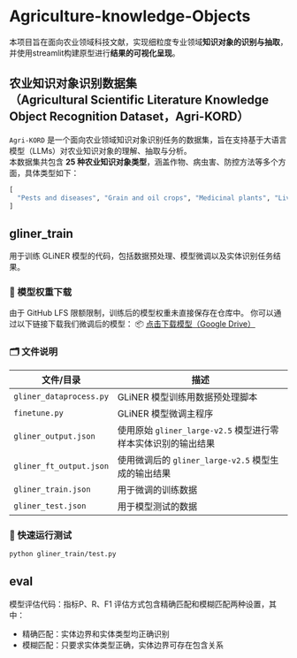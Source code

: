 # Agriculture-knowledge-Objects
本项目旨在面向农业领域科技文献，实现细粒度专业领域**知识对象的识别与抽取**，并使用streamlit构建原型进行**结果的可视化呈现**。
## 农业知识对象识别数据集<br>（Agricultural Scientific Literature Knowledge Object Recognition Dataset，Agri-KORD）
`Agri-KORD` 是一个面向农业领域知识对象识别任务的数据集，旨在支持基于大语言模型（LLMs）对农业知识对象的理解、抽取与分析。<br>
本数据集共包含 **25 种农业知识对象类型**，涵盖作物、病虫害、防控方法等多个方面，具体类型如下：
```python
[
  "Pests and diseases", "Grain and oil crops", "Medicinal plants", "Livestock and poultry diseases","Livestock and poultry", "Fruits and vegetables", "Agricultural production and operation entities", "Infected crop parts", "Soil type", "Agronomic techniques", "Fertilizer", "Physical control", "Feed additives","Flowers", "Phenological period", "Gas", "Chemical control", "Pesticide", "Tea","Agricultural control", "Veterinary drug", "Edible fungi", "Biological control", "Forage", "Aquatic animals"
]
```
## gliner_train
用于训练 GLiNER 模型的代码，包括数据预处理、模型微调以及实体识别任务结果。
### 🔗 模型权重下载

由于 GitHub LFS 限额限制，训练后的模型权重未直接保存在仓库中。
你可以通过以下链接下载我们微调后的模型：
📦 [点击下载模型（Google Drive）](https://drive.google.com/drive/folders/1OCNPxt-CbG2qnh3U5x3ZY8cRNti6KilU?usp=sharing)

### 🗂️ 文件说明
| 文件/目录 | 描述 |
|-----------|------|
| `gliner_dataprocess.py` | GLiNER 模型训练用数据预处理脚本 |
| `finetune.py`           | GLiNER 模型微调主程序 |
| `gliner_output.json`    | 使用原始 `gliner_large-v2.5` 模型进行零样本实体识别的输出结果 |
| `gliner_ft_output.json` | 使用微调后的 `gliner_large-v2.5` 模型生成的输出结果 |
| `gliner_train.json`     | 用于微调的训练数据 |
| `gliner_test.json`      | 用于模型测试的数据 |

### 🧪 快速运行测试
```bash
python gliner_train/test.py
```

## eval
模型评估代码：指标P、R、F1
评估方式包含精确匹配和模糊匹配两种设置，其中：
- 精确匹配：实体边界和实体类型均正确识别
- 模糊匹配：只要求实体类型正确，实体边界可存在包含关系
